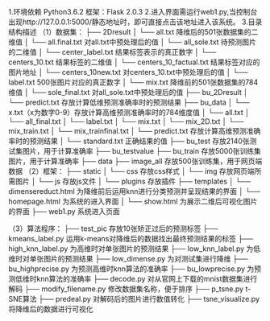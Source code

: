 1.环境依赖
Python3.6.2
框架：Flask 2.0.3
2.进入界面需运行web1.py,当控制台出现http://127.0.0.1:5000/静态地址时，即可直接点击该地址进入该系统。
3.目录结构描述
（1）数据集：
├── 2Dresult 
│   └── all.txt 降维后的501张数据集的二维值
│   └── all.final.txt 对all.txt中预处理后的值
│   └── all_sole.txt 待预测图片的二维值
│   └── center_label.txt 结果标签表示的真正数字
│   └── centers_10.txt 结果标签的二维值
│   └── centers_10_factual.txt 结果标签对应的图片地址
│   └── centers_10new.txt 对centers_10.txt中预处理后的值
│   └── label.txt 500张图片对应的真正数字
│   └── mix.txt 降维前的501张数据集的784维值
│   └── sole_final.txt 对all_sole.txt中预处理后的值
├── bu_2Dresult 
    │   └── predict.txt 存放计算低维预测准确率时的预测结果
├── bu_data
│   └── x.txt（x为数字0-9）存放计算高维预测准确率时的784维度值
│   └── all.txt
│   └── all_final.txt
│   └── label.txt
│   └── mix.txt
│   └── mix_2D.txt
│   └── mix_train.txt
│   └── mix_trainfinal.txt
│   └── predict.txt 存放计算高维预测准确率时的预测结果
│   └── standard.txt 正确结果的值
├── bu_test 存放2140张测试集图片，用于计算准确率
├── bu_testvalue
├── bu_train 存放5000张训练集图片，用于计算准确率
├── data 
├── image_all 存放500张训练集，用于网页端数据
（2）框架：
├── static
│   └── css 存放css样式
│   └── img 存放网页端所需图片
│   └── js 存放js文件
│   └── plugins 存放插件
├── templates
│   └── dimensereduct.html 为降维前后运用knn进行分类预测并呈现结果的界面
│   └── homepage.html 为系统的进入界面
│   └── show.html 为展示二维后可视化图片的界面
├── web1.py 系统进入页面

（3）算法程序：
├── test_pic 存放10张矫正过后的预测标签
├── kmeans_label.py 运用k-means对降维后的数据找出最终预测结果的标签
├── high_knn_label.py 为高维时对单张图片的预测结果
├── low_knn_label.py 为低维时对单张图片的预测结果
├── low_dimense.py 为对测试集进行降维
├── bu_highprecise.py 为预测高维时knn算法的准确率
├── bu_lowprecise.py 为预测低维时knn算法的准确率
├── decode.py 对从官网上下载的mnist数据集进行解码
├── modify_filename.py 修改数据集名称，便于排序
├── p_tsne.py t-SNE算法
├── predeal.py 对解码后的图片进行数值转化
├── tsne_visualize.py 将降维后的数据进行可视化
